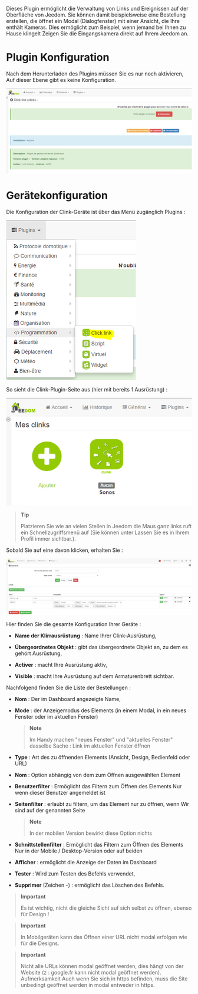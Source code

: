 Dieses Plugin ermöglicht die Verwaltung von Links und Ereignissen auf der Oberfläche von
Jeedom. Sie können damit beispielsweise eine Bestellung erstellen, die
öffnet ein Modal (Dialogfenster) mit einer Ansicht, die Ihre enthält
Kameras. Dies ermöglicht zum Beispiel, wenn jemand bei Ihnen zu Hause klingelt
Zeigen Sie die Eingangskamera direkt auf Ihrem Jeedom an.

Plugin Konfiguration 
=======================

Nach dem Herunterladen des Plugins müssen Sie es nur noch aktivieren,
Auf dieser Ebene gibt es keine Konfiguration.

![clink1](../images/clink1.PNG)

Gerätekonfiguration 
=============================

Die Konfiguration der Clink-Geräte ist über das Menü zugänglich
Plugins :

![clink2](../images/clink2.PNG)

So sieht die Clink-Plugin-Seite aus (hier mit bereits 1
Ausrüstung) :

![clink3](../images/clink3.PNG)

> **Tip**
>
> Platzieren Sie wie an vielen Stellen in Jeedom die Maus ganz links
> ruft ein Schnellzugriffsmenü auf (Sie können unter
> Lassen Sie es in Ihrem Profil immer sichtbar.).

Sobald Sie auf eine davon klicken, erhalten Sie :

![clink4](../images/clink4.PNG)

Hier finden Sie die gesamte Konfiguration Ihrer Geräte :

-   **Name der Klirrausrüstung** : Name Ihrer Clink-Ausrüstung,

-   **Übergeordnetes Objekt** : gibt das übergeordnete Objekt an, zu dem es gehört
    Ausrüstung,

-   **Activer** : macht Ihre Ausrüstung aktiv,

-   **Visible** : macht Ihre Ausrüstung auf dem Armaturenbrett sichtbar.

Nachfolgend finden Sie die Liste der Bestellungen :

-   **Nom** : Der im Dashboard angezeigte Name,

-   **Mode** : der Anzeigemodus des Elements (in einem Modal, in
    ein neues Fenster oder im aktuellen Fenster)

    > **Note**
    >
    > Im Handy machen &quot;neues Fenster&quot; und &quot;aktuelles Fenster&quot; dasselbe
    > Sache : Link im aktuellen Fenster öffnen

-   **Type** : Art des zu öffnenden Elements (Ansicht, Design, Bedienfeld oder URL)

-   **Nom** : Option abhängig von dem zum Öffnen ausgewählten Element

-   **Benutzerfilter** : Ermöglicht das Filtern zum Öffnen des Elements
    Nur wenn dieser Benutzer angemeldet ist

-   **Seitenfilter** : erlaubt zu filtern, um das Element nur zu öffnen, wenn
    Wir sind auf der genannten Seite

    > **Note**
    >
    > In der mobilen Version bewirkt diese Option nichts

-   **Schnittstellenfilter** : Ermöglicht das Filtern zum Öffnen des Elements
    Nur in der Mobile / Desktop-Version oder auf beiden

-   **Afficher** : ermöglicht die Anzeige der Daten im Dashboard

-   **Tester** : Wird zum Testen des Befehls verwendet,

-   **Supprimer** (Zeichen -) : ermöglicht das Löschen des Befehls.

> **Important**
>
> Es ist wichtig, nicht die gleiche Sicht auf sich selbst zu öffnen, ebenso für
> Design !

> **Important**
>
> In Mobilgeräten kann das Öffnen einer URL nicht modal erfolgen
> wie für die Designs.

> **Important**
>
> Nicht alle URLs können modal geöffnet werden, dies hängt von der
> Website (z : google.fr kann nicht modal geöffnet werden). Aufmerksamkeit
> Auch wenn Sie sich in https befinden, muss die Site unbedingt geöffnet werden
> in modal entweder in https.

